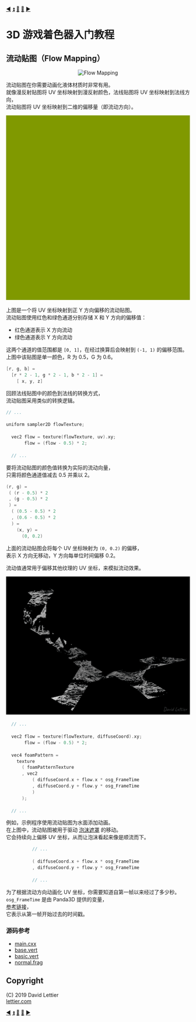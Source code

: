 [:arrow_backward:](foam.md)
[:arrow_double_up:](../README.md)
[:arrow_up_small:](#)
[:arrow_down_small:](#copyright)
[:arrow_forward:](outlining.md)

# 3D 游戏着色器入门教程

## 流动贴图（Flow Mapping）

<p align="center">
<img src="../resources/images/3WDO9xW.gif" alt="Flow Mapping" title="Flow Mapping">
</p>

流动贴图在你需要动画化液体材质时非常有用。  
就像漫反射贴图将 UV 坐标映射到漫反射颜色，法线贴图将 UV 坐标映射到法线方向，  
流动贴图将 UV 坐标映射到二维的偏移量（即流动方向）。

<p align="center">
<img src="../resources/images/b9Vw94N.png" alt="Flow Map" title="Flow Map">
</p>

上图是一个将 UV 坐标映射到正 Y 方向偏移的流动贴图。  
流动贴图使用红色和绿色通道分别存储 X 和 Y 方向的偏移值：  
- 红色通道表示 X 方向流动  
- 绿色通道表示 Y 方向流动  

这两个通道的值范围都是 `[0, 1]`，在经过换算后会映射到 `(-1, 1)` 的偏移范围。  
上图中该贴图是单一颜色，R 为 0.5，G 为 0.6。

```c
[r, g, b] =
  [r * 2 - 1, g * 2 - 1, b * 2 - 1] =
    [ x, y, z]
```

回顾法线贴图中的颜色到法线的转换方式，  
流动贴图采用类似的转换逻辑。

```c
// ...

uniform sampler2D flowTexture;

  vec2 flow = texture(flowTexture, uv).xy;
       flow = (flow - 0.5) * 2;

  // ...
```

要将流动贴图的颜色值转换为实际的流动向量，  
只需将颜色通道值减去 0.5 并乘以 2。

```c
(r, g) =
 ( (r - 0.5) * 2
 , (g - 0.5) * 2
 ) =
  ( (0.5 - 0.5) * 2
  , (0.6 - 0.5) * 2
  ) =
    (x, y) =
      (0, 0.2)
```

上面的流动贴图会将每个 UV 坐标映射为 `(0, 0.2)` 的偏移，  
表示 X 方向无移动，Y 方向每单位时间偏移 0.2。

流动值通常用于偏移其他纹理的 UV 坐标，来模拟流动效果。

<p align="center">
<img src="../resources/images/N6TWBw8.gif" alt="Foam Mask" title="Foam Mask">
</p>

```c
  // ...

  vec2 flow = texture(flowTexture, diffuseCoord).xy;
       flow = (flow - 0.5) * 2;

  vec4 foamPattern =
    texture
      ( foamPatternTexture
      , vec2
          ( diffuseCoord.x + flow.x * osg_FrameTime
          , diffuseCoord.y + flow.y * osg_FrameTime
          )
      );

  // ...
```

例如，示例程序使用流动贴图为水面添加动画。  
在上图中，流动贴图被用于驱动 [泡沫遮罩](foam.md#mask) 的移动。  
它会持续向上偏移 UV 坐标，从而让泡沫看起来像是顺流而下。

```c
          // ...

          ( diffuseCoord.x + flow.x * osg_FrameTime
          , diffuseCoord.y + flow.y * osg_FrameTime

          // ...
```

为了根据流动方向动画化 UV 坐标，你需要知道自第一帧以来经过了多少秒。  
`osg_FrameTime` 是由 Panda3D 提供的变量，  
[参考链接](https://github.com/panda3d/panda3d/blob/daa57733cb9b4ccdb23e28153585e8e20b5ccdb5/panda/src/display/graphicsStateGuardian.cxx#L930)，  
它表示从第一帧开始过去的时间戳。

### 源码参考

- [main.cxx](../demonstration/src/main.cxx)
- [base.vert](../demonstration/shaders/vertex/base.vert)
- [basic.vert](../demonstration/shaders/vertex/basic.vert)
- [normal.frag](../demonstration/shaders/fragment/normal.frag)

## Copyright

(C) 2019 David Lettier
<br>
[lettier.com](https://www.lettier.com)

[:arrow_backward:](foam.md)
[:arrow_double_up:](../README.md)
[:arrow_up_small:](#)
[:arrow_down_small:](#copyright)
[:arrow_forward:](outlining.md)
